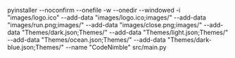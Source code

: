 pyinstaller --noconfirm --onefile -w --onedir --windowed -i "images/logo.ico" --add-data "images/logo.ico;images/" --add-data "images/run.png;images/" --add-data "images/close.png;images/" --add-data "Themes/dark.json;Themes/" --add-data "Themes/light.json;Themes/" --add-data "Themes/ocean.json;Themes/" --add-data "Themes/dark-blue.json;Themes/" --name "CodeNimble" src/main.py